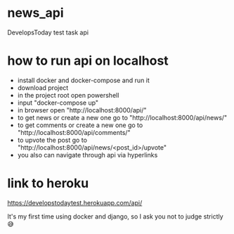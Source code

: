 # news_api
DevelopsToday test task api

# how to run api on localhost
  - install docker and docker-compose and run it
  - download project
  - in the project root open powershell
  - input "docker-compose up"
  - in browser open "http://localhost:8000/api/"
  - to get news or create a new one go to "http://localhost:8000/api/news/"
  - to get comments or create a new one go to "http://localhost:8000/api/comments/"
  - to upvote the post go to "http://localhost:8000/api/news/<post_id>/upvote"
  - you also can navigate through api via hyperlinks

# link to heroku
https://developstodaytest.herokuapp.com/api/

It's my first time using docker and django, so I ask you not to judge strictly :sweat_smile:
